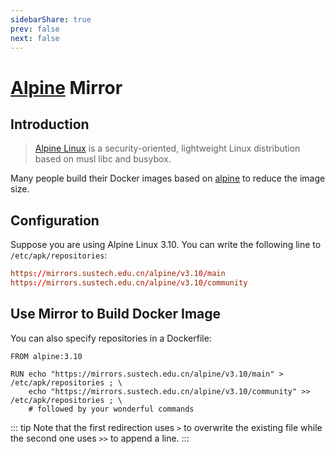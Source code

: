 ```yaml
---
sidebarShare: true
prev: false
next: false
---
```


# [Alpine](/alpine) Mirror

## Introduction

> [Alpine Linux](https://alpinelinux.org/) is a security-oriented, lightweight Linux distribution based on musl libc and busybox.

Many people build their Docker images based on [alpine](https://hub.docker.com/_/alpine) to reduce the image size.

## Configuration

Suppose you are using Alpine Linux 3.10. You can write the following line to `/etc/apk/repositories`:

``` toml
https://mirrors.sustech.edu.cn/alpine/v3.10/main
https://mirrors.sustech.edu.cn/alpine/v3.10/community
```

## Use Mirror to Build Docker Image

You can also specify repositories in a Dockerfile:

``` docker
FROM alpine:3.10

RUN echo "https://mirrors.sustech.edu.cn/alpine/v3.10/main" > /etc/apk/repositories ; \
    echo "https://mirrors.sustech.edu.cn/alpine/v3.10/community" >> /etc/apk/repositories ; \
    # followed by your wonderful commands
```

::: tip
Note that the first redirection uses `>` to overwrite the existing file while the second one uses `>>` to append a line.
:::